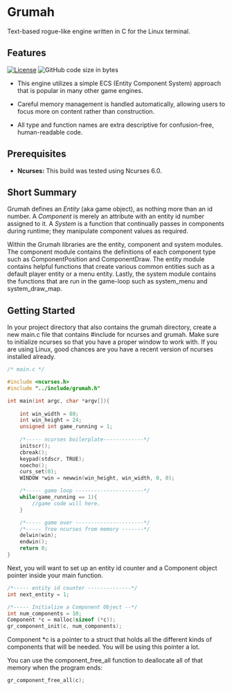 # Grumah

Text\-based rogue\-like engine written in C
for the Linux terminal.

## Features
[![License](https://img.shields.io/github/license/burlapjack/grumah)](https://github.com/burlapjack/grumah/blob/master/LICENSE)
![GitHub code size in bytes](https://img.shields.io/github/languages/code-size/burlapjack/grumah)

- This engine utilizes a simple ECS (Entity Component System) 
approach that is popular in many other game engines. 

- Careful memory management  is handled automatically, allowing 
users to focus more on content rather than construction. 

- All type and function names are extra descriptive for 
confusion\-free, human\-readable code. 


## Prerequisites

- **Ncurses:** This build was tested using Ncurses 6.0. 
## Short Summary
Grumah defines an *Entity* (aka game object), as nothing more than
an id number.  A *Component* is merely an attribute with an
entity id number assigned to it.  A *System* is a function that 
continually passes in components during runtime; they manipulate 
component values as required.

Within the Grumah libraries are the entity, component and system
modules.  The component module contains the definitions of each
component type such as ComponentPosition and ComponentDraw.  The
entity module contains helpful functions that create various common 
entities such as a default player entity or a menu entity.  Lastly,
the system module contains the functions that are run in the 
game-loop such as system\_menu and system\_draw\_map. 

## Getting Started

In your project directory that also contains the grumah directory, 
create a new main.c file that contains \#include for ncurses and 
grumah. Make sure to initialize ncurses so that you have a proper 
window to work with.  If you are using Linux, good chances are you 
have a recent version of ncurses installed already.

```c
/* main.c */

#include <ncurses.h>
#include "../include/grumah.h"

int main(int argc, char *argv[]){
	
	int win_width = 80;
	int win_height = 24;
	unsigned int game_running = 1;
	
	/*----- ncurses boilerplate-------------*/
	initscr();
	cbreak();
	keypad(stdscr, TRUE);					
	noecho();
	curs_set(0);
	WINDOW *win = newwin(win_height, win_width, 0, 0);	

	/*----- game loop ----------------------*/
	while(game_running == 1){
		//game code will here.
	}

	/*----- game over ----------------------*/
	/*----- free ncurses from memory -------*/
	delwin(win);
	endwin();
	return 0;
}
```
Next, you will want to set up an entity id counter and a 
Component object pointer inside your main function.

```c
/*----- entity id counter --------------*/
int next_entity = 1;

/*----- Initialize a Component Object --*/
int num_components = 10;
Component *c = malloc(sizeof (*c));
gr_component_init(c, num_components);

```
Component *c is a pointer to a struct that holds all the different kinds of
components that will be needed.  You will be using this pointer a lot.

You can use the component\_free\_all function to deallocate all of that 
memory when the program ends:

```c
gr_component_free_all(c);
```

